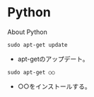 # Python
About Python

`sudo apt-get update`
  * apt-getのアップデート。
  
`sudo apt-get ○○`
  * ○○をインストールする。
